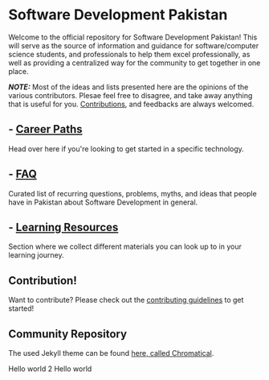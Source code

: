 # Software Development Pakistan

Welcome to the official repository for Software Development Pakistan! This will serve as the source of information and guidance for software/computer science students, and professionals to help them excel professionally, as well as providing a centralized way for the community to get together in one place.

**_NOTE:_** Most of the ideas and lists presented here are the opinions of the various contributors. Plesae feel free to disagree, and take away anything that is useful for you. [Contributions](https://github.com/Software-Development-Pakistan/Software-Development-Pakistan.github.io/blob/master/CONTRIBUTING.md), and feedbacks are always welcomed.

## - [Career Paths](https://github.com/Software-Development-Pakistan/Software-Development-Pakistan.github.io/tree/master/Career%20Paths)

Head over here if you're looking to get started in a specific technology.

## - [FAQ](https://github.com/Software-Development-Pakistan/Software-Development-Pakistan.github.io/tree/master/FAQs)

Curated list of recurring questions, problems, myths, and ideas that people have in Pakistan about Software Development in general.

## - [Learning Resources](https://github.com/Software-Development-Pakistan/Software-Development-Pakistan.github.io/tree/master/Learning%20Resources)

Section where we collect different materials you can look up to in your learning journey.

## Contribution!

Want to contribute? Please check out the [contributing guidelines](https://github.com/Software-Development-Pakistan/Software-Development-Pakistan.github.io/blob/master/CONTRIBUTING.md) to get started!

## Community Repository

The used Jekyll theme can be found [here, called Chromatical](https://github.com/chromatical/jekyll-materialdocs).

Hello world 2
Hello world
